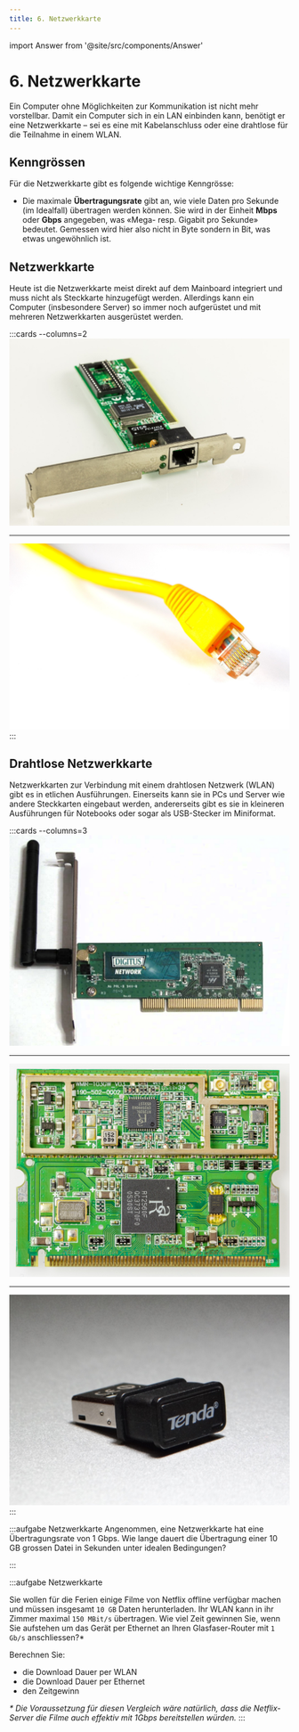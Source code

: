 ```yaml
---
title: 6. Netzwerkkarte
---
```


import Answer from '@site/src/components/Answer'

# 6. Netzwerkkarte

Ein Computer ohne Möglichkeiten zur Kommunikation ist nicht mehr vorstellbar. Damit ein Computer sich in ein LAN einbinden kann, benötigt er eine Netzwerkkarte – sei es eine mit Kabelanschluss oder eine drahtlose für die Teilnahme in einem WLAN.


## Kenngrössen

Für die Netzwerkkarte gibt es folgende wichtige Kenngrösse:

- Die maximale **Übertragungsrate** gibt an, wie viele Daten pro Sekunde (im Idealfall) übertragen werden können. Sie wird in der Einheit **Mbps** oder **Gbps** angegeben, was «Mega- resp. Gigabit pro Sekunde» bedeutet. Gemessen wird hier also nicht in Byte sondern in Bit, was etwas ungewöhnlich ist.


## Netzwerkkarte

Heute ist die Netzwerkkarte meist direkt auf dem Mainboard integriert und muss nicht als Steckkarte hinzugefügt werden. Allerdings kann ein Computer (insbesondere Server) so immer noch aufgerüstet und mit mehreren Netzwerkkarten ausgerüstet werden.

:::cards --columns=2
![Netzwerkkarte mit RJ45-Buchse](images/06-nic.jpg)
***
![Netzwerkkabel mit RJ45-Stecker](images/06-network-cable.jpg)
:::


## Drahtlose Netzwerkkarte

Netzwerkkarten zur Verbindung mit einem drahtlosen Netzwerk (WLAN) gibt es in etlichen Ausführungen. Einerseits kann sie in PCs und Server wie andere Steckkarten eingebaut werden, andererseits gibt es sie in kleineren Ausführungen für Notebooks oder sogar als USB-Stecker im Miniformat.

:::cards --columns=3
![Drahtlose Netzwerkkarte mit Antenne für PCs](images/06-wlan-pc.png)
***
![Drahtlose Netzwerkkarte für Notebooks](images/06-wlan-notebook.jpg)
***
![Drahtlose Netzwerkkarte für USB-Anschluss](images/06-wlan-usb.jpg)
:::


:::aufgabe Netzwerkkarte
Angenommen, eine Netzwerkkarte hat eine Übertragungsrate von 1 Gbps. Wie lange dauert die Übertragung einer 10 GB grossen Datei in Sekunden unter idealen Bedingungen?

<Answer type="text" webKey="7f1a6b64-24e0-40f7-b1f4-ef10faf66209" />
:::


:::aufgabe Netzwerkkarte

Sie wollen für die Ferien einige Filme von Netflix offline verfügbar machen und müssen insgesamt `10 GB` Daten herunterladen. Ihr WLAN kann in ihr Zimmer maximal `150 MBit/s` übertragen. Wie viel Zeit gewinnen Sie, wenn Sie aufstehen um das Gerät per Ethernet an Ihren Glasfaser-Router mit `1 Gb/s` anschliessen?\*

Berechnen Sie:
- die Download Dauer per WLAN
- die Download Dauer per Ethernet
- den Zeitgewinn

<Answer type="text" webKey="f1c25b7d-6186-4cbf-9b8d-ca2728017b0c" />


*\* Die Voraussetzung für diesen Vergleich wäre natürlich, dass die Netflix-Server die Filme auch effektiv mit 1Gbps bereitstellen würden.*
:::
